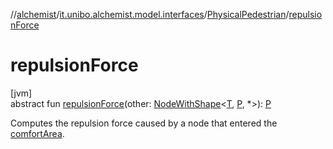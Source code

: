 //[alchemist](../../../index.md)/[it.unibo.alchemist.model.interfaces](../index.md)/[PhysicalPedestrian](index.md)/[repulsionForce](repulsion-force.md)

# repulsionForce

[jvm]\
abstract fun [repulsionForce](repulsion-force.md)(other: [NodeWithShape](../../it.unibo.alchemist.model.interfaces.nodes/-node-with-shape/index.md)<[T](index.md), [P](index.md), *>): [P](index.md)

Computes the repulsion force caused by a node that entered the [comfortArea](comfort-area.md).
